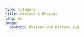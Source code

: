 ```yaml
---
type: category
title: Kirtans & Bhajans
lang: en
image: 
  desktop: Bhajans_and_Kirtans.jpg
---
```


